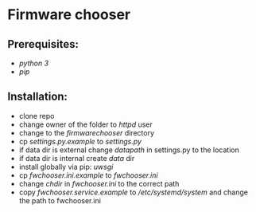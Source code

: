 # Firmware chooser

## Prerequisites:

- *python 3*
- *pip*

## Installation:
- clone repo
- change owner of the folder to *httpd* user
- change to the *firmwarechooser* directory
- cp *settings.py.example* to *settings.py*
- if data dir is external change *datapath* in settings.py to the location
- if data dir is internal create *data* dir
- install globally via pip: *uwsgi*
- cp *fwchooser.ini.example* to *fwchooser.ini*
- change *chdir* in *fwchooser.ini* to the correct path
- copy *fwchooser.service.example* to */etc/systemd/system* and change the path to fwchooser.ini
